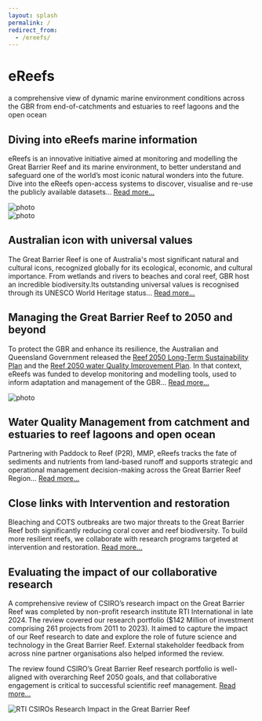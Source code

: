 ```yaml
---
layout: splash
permalink: /
redirect_from: 
  - /ereefs/
---
```

<div id="landing-page">

  <div class="fixed-background top-title-container top-title-image" id="background-1">
    <div class="top-title-content">
      <div class="sub-content">
        <h1 class="landing-page-h1 title-text white-shadowed-text">eReefs</h1>
        <p class="subtitle-text white-shadowed-text">
        a comprehensive view of dynamic marine environment conditions across the GBR from end-of-catchments and estuaries to reef lagoons and the open ocean 
        </p>
      </div>
    </div>
  </div>
  <main>

  <div class="container">
    <span class="text-container">
      <h2 class="landing-page-h2 white-shadowed-text" >Diving into eReefs marine information</h2>
      <p class="landing-page-p white-shadowed-text">
      eReefs is an innovative initiative aimed at monitoring and modelling the Great Barrier Reef and its marine environment, to better understand and safeguard one of the world’s most iconic natural wonders into the future. Dive into the eReefs open-access systems to discover, visualise and re-use the publicly available datasets... <a class="light-blue-links links-block" href="/tools/">Read more...</a>
      </p>
    </span>
    <picture>
      <source srcset="/assets/images/backgrounds/fullHD_webp/ereefs_data_explorer_fitzroy_river_ereefs_visualisations_princess_charlotte_bay.webp" type="image/webp" />
      <img src="/assets/images/backgrounds/fullHD_jpg/ereefs_data_explorer_fitzroy_river_ereefs_visualisations_princess_charlotte_bay.jpg" alt="photo" />
    </picture>
  </div>

  <div class="container">
    <picture>
      <source srcset="/assets/images/backgrounds/fullHD_webp/141958-2.webp" type="image/webp" />
      <img src="/assets/images/backgrounds/fullHD_jpg/141958-2-downsized.jpg" alt="photo" />
    </picture>
    <span class="text-container">
      <h2 class="landing-page-h2 white-shadowed-text">Australian icon with universal values</h2>
      <p class="landing-page-p white-shadowed-text">
        The Great Barrier Reef is one of Australia's most significant natural and cultural icons, recognized globally for its ecological, economic, and cultural importance. From wetlands and rivers to beaches and coral reef, GBR host an incredible biodiversity.Its outstanding universal values is recognised through its UNESCO World Heritage status... <a class="light-blue-links links-block" href="https://www.dcceew.gov.au/parks-heritage/great-barrier-reef">Read more...</a>
      </p>
    </span>
  </div>

  <div class="fixed-background background-content top-title-image" id="background-2">
    <div class="vignette-container">
      <div class="vignette-content">
        <h2 class="landing-page-h2 white-shadowed-text">Managing the Great Barrier Reef to 2050 and beyond</h2>
        <p class="landing-page-p white-shadowed-text">
          To protect the GBR and enhance its resilience, the Australian and Queensland Government released the <a class="light-blue-links" href="https://www.dcceew.gov.au/parks-heritage/great-barrier-reef/protecting/reef-2050-plan"> Reef 2050 Long-Term Sustainability Plan</a> and the <a class="light-blue-links" href="https://www.reefplan.qld.gov.au/">Reef 2050 water Quality Improvement Plan</a>. In that context, eReefs was funded to develop monitoring and modelling tools, used to inform adaptation and management of the GBR...
          <a class="light-blue-links links-block" href="/research/reef_2050_plan_overview">Read more...</a>
        </p>
      </div>
    </div>
  </div>

  <div class="container">
    <picture>
      <source srcset="/assets/videos/ereefs_data_explorer/total_Chlorophyll_sum_fitzroy_virdis.avif" type="image/avif" />
      <source srcset="/assets/videos/ereefs_data_explorer/total_Chlorophyll_sum_fitzroy_virdis.webp" type="image/webp" />
      <img src="/assets/videos/ereefs_data_explorer/total_Chlorophyll_sum_fitzroy_virdis.jpg" alt="photo" />
    </picture>
    <span class="text-container">
      <h2 class="landing-page-h2 white-shadowed-text">Water Quality Management from catchment and estuaries to reef lagoons and open ocean</h2>
      <p class="landing-page-p white-shadowed-text">
        Partnering with Paddock to Reef (P2R), MMP, eReefs tracks the fate of sediments and nutrients from land-based runoff and supports strategic and operational management decision-making across the Great Barrier Reef Region...
        <a class="light-blue-links links-block" href="/research/water_quality_scenarios">Read more...</a>
      </p>
    </span>
  </div>

  <div class="fixed-background background-content top-title-image" id="background-3">
    <div class="vignette-container">
      <div class="vignette-content">
        <h2 class="landing-page-h2 white-shadowed-text">Close links with Intervention and restoration</h2>
        <p class="landing-page-p white-shadowed-text">
          Bleaching and COTS outbreaks are two major threats to the Great Barrier Reef both significantly reducing coral cover and reef biodiversity. To build more resilient reefs, we collaborate with research programs targeted at intervention and restoration.
          <a class="light-blue-links links-block" href="/research/reef_2050_plan_overview">Read more...</a>
        </p>
      </div>
    </div>
  </div>

  <div class="container">
    <span class="text-container">
      <h2 class="landing-page-h2 white-shadowed-text">Evaluating the impact of our collaborative research</h2>
        <p class="landing-page-p white-shadowed-text">
          A comprehensive review of CSIRO’s research impact on the Great Barrier Reef was completed by non-profit research institute RTI International in late 2024. The review covered our research portfolio ($142 Million of investment comprising 261 projects from 2011 to 2023). It aimed to capture the impact of our Reef research to date and explore the role of future science and technology in the Great Barrier Reef. External stakeholder feedback from across nine partner organisations also helped informed the review. 
          </p>
          <p class="landing-page-p white-shadowed-text">
          The review found CSIRO’s Great Barrier Reef research portfolio is well-aligned with overarching Reef 2050 goals, and that collaborative engagement is critical to successful scientific reef management.
          <a target="_window" class="light-blue-links links-block" href="https://www.csiro.au/-/media/Environment/files/Great-Barrier-Reef/CSIRO-GBR-Evaluation-Findings-Report_Nov-2024_FINAL.pdf">Read more...</a>
        </p>
    </span>
      <picture>
        <source srcset="/assets/images/backgrounds/fullHD_webp/RTI_CSIROs_Research_Impact_in_the_Great_Barrier_Reef.webp" type="image/webp" />
        <img src="/assets/images/backgrounds/fullHD_jpg/RTI_CSIROs_Research_Impact_in_the_Great_Barrier_Reef.jpg" alt="RTI CSIROs Research Impact in the Great Barrier Reef" />
      </picture>
  </div>

  </main>
</div>
